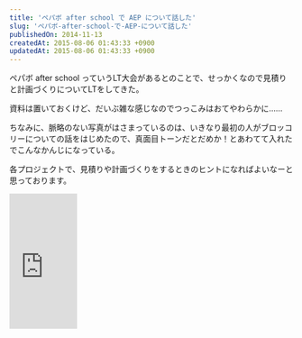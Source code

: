 ```yaml
---
title: 'ペパボ after school で AEP について話した'
slug: 'ペパボ-after-school-で-AEP-について話した'
publishedOn: 2014-11-13
createdAt: 2015-08-06 01:43:33 +0900
updatedAt: 2015-08-06 01:43:33 +0900
---
```

ペパボ after school っていうLT大会があるとのことで、せっかくなので見積りと計画づくりについてLTをしてきた。

資料は置いておくけど、だいぶ雑な感じなのでつっこみはおてやわらかに……

<div style="max-width: 400px">
  <script async class="speakerdeck-embed" data-id="c77e02f04d5f01321b6b1681bfef9665" data-ratio="1.33333333333333" src="//speakerdeck.com/assets/embed.js"></script>
</div>

ちなみに、脈略のない写真がはさまっているのは、いきなり最初の人がブロッコリーについての話をはじめたので、真面目トーンだとだめか！とあわてて入れたでこんなかんじになっている。

各プロジェクトで、見積りや計画づくりをするときのヒントになればよいなーと思っております。

<iframe src="https://rcm-fe.amazon-adsystem.com/e/cm?lt1=_blank&bc1=000000&IS2=1&bg1=FFFFFF&fc1=000000&lc1=0000FF&t=shucreamnet-22&o=9&p=8&l=as4&m=amazon&f=ifr&ref=ss_til&asins=B00IR1HYGW" style="width:120px;height:240px;" scrolling="no" marginwidth="0" marginheight="0" frameborder="0"></iframe>
